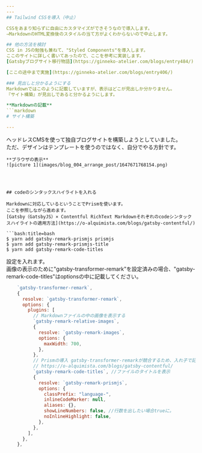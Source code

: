 ```yaml
---
---
## Tailwind CSSを導入（中止）

CSSをあまり知らずに自由にカスタマイズができそうなので導入します。  
⇒MarkdownのHTML変換後のスタイルの当て方がよくわからないので中止します。  

## 他の方法を検討
CSS in JSの勉強も兼ねて、"Styled Components"を導入します。  
ここのサイトに詳しく書いてあったので、ここを参考に実装します。  
[Gatsbyブログサイト移行物語](https://ginneko-atelier.com/blogs/entry484/)  

[ここの途中まで実施](https://ginneko-atelier.com/blogs/entry406/)  

### 見出しと分かるようにする
Markdownではこのように記載していますが、表示はどこが見出しか分かりません。  
『サイト構築』が見出しであると分かるようにします。

**Markdownの記載**
```markdown
# サイト構築

---
```


ヘッドレスCMSを使って独自ブログサイトを構築しようとしていました。  
ただ、デザインはテンプレートを使うのではなく、自分でやる方針です。  
```
**ブラウザの表示**  
![picture 1](images/blog_004_arrange_post/1647671768154.png)  




## codeのシンタックスハイライトを入れる

Markdownに対応しているということでPrismを使います。  
ここを参照しながら進めます。  
[Gatsby（GatsbyJS）× Contentful RichText Markdownそれぞれのcodeシンタックスハイライトの適用方法](https://o-alquimista.com/blogs/gatsby-contentful/)

```bash:title=bash
$ yarn add gatsby-remark-prismjs prismjs
$ yarn add gatsby-remark-prismjs-title
$ yarn add gatsby-remark-code-titles
```

設定を入れます。  
画像の表示のために"gatsby-transformer-remark"を設定済みの場合、"gatsby-remark-code-titles"はoptionsの中に記載してください。
```javascript:title=gatsby-config.js
    `gatsby-transformer-remark`,
    {
      resolve: `gatsby-transformer-remark`,
      options: {
        plugins: [
          // Markdownファイルの中の画像を表示する
          `gatsby-remark-relative-images`,
          {
            resolve: `gatsby-remark-images`,
            options: {
              maxWidth: 700,
            },
          },
          // Prismの導入 gatsby-transformer-remarkが競合するため、入れ子で記載する
          // https://o-alquimista.com/blogs/gatsby-contentful/
          `gatsby-remark-code-titles`, //ファイルのタイトルを表示
          {
            resolve: `gatsby-remark-prismjs`,
            options: {
              classPrefix: "language-",
              inlineCodeMarker: null,
              aliases: {},
              showLineNumbers: false, //行数を出したい場合trueに。
              noInlineHighlight: false,
            },
          },
        ],
      },
    },
```

